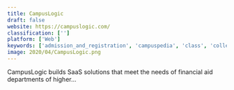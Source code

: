 ```yaml
---
title: CampusLogic
draft: false 
website: https://campuslogic.com/
classification: ['']
platform: ['Web']
keywords: ['admission_and_registration', 'campuspedia', 'class', 'college_scheduler', 'com_school_management_software', 'eims', 'edusense_note', 'ellucian_banner_financial_aid', 'essential_skills', 'full_fabric', 'literom', 'our_school', 'sis_edu_soft', 'school_attendance_keeper', 'schooldesk', 'smart_edu_center', 'student_manager', 'vidyalaya']
image: 2020/04/CampusLogic.png
---
```

CampusLogic builds SaaS solutions that meet the needs of financial aid departments of higher...